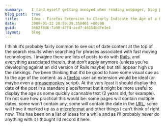 ```yaml
---
summary:    I find myself getting annoyed when reading webpages, blog posts in particular, that contain out of date information.
blog_post:  true
title:      Idea - Firefox Extension to Clearly Indicate the Age of a Page
date:       2009-01-22 20:59:39.358401 +00:00
guid:       5662f846-7a98-47f4-acd7-46154bdfe1e4
layout:     blog
---
```


I think it’s probably fairly common to see out of date content at the
top of the search results when searching for phrases associated with
fast moving technologies. I imagine there are lots of posts to do with
[Rails](http://rubyonrails.org/), and everything associated therein,
that don’t apply anymore (unless you’re developing against an old
version of Rails maybe) but still appear high up the rankings. I’ve been
thinking that it’d be good to have some visual cue as to the age of the
content: as a [firefox](http://www.mozilla.com/firefox) user an
extension would be ideal (or maybe even a
[greasemonkey](http://en.wikipedia.org/wiki/Greasemonkey) script). At
the very least it should display the date of the post in a standard
place/format but it might be more useful to display the age as some
quickly scannable text (2 years old, for example). I’m not sure how
practical this would be: some pages will contain multiple dates, some
won’t contain any, some will contain the date in the
[URL](http://en.wikipedia.org/wiki/URL), some will have it marked up as
a [microformat](http://microformats.org/) and other things I can’t think
of right now. This has been on a list of ideas for a while and as I’ll
probably never do anything with it I thought I’d record it here.
